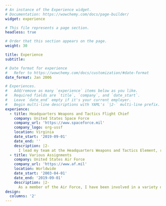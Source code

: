 ```yaml
---
# An instance of the Experience widget.
# Documentation: https://wowchemy.com/docs/page-builder/
widget: experience

# This file represents a page section.
headless: true

# Order that this section appears on the page.
weight: 30

title: Experience
subtitle:

# Date format for experience
#   Refer to https://wowchemy.com/docs/customization/#date-format
date_format: Jan 2006

# Experiences.
#   Add/remove as many `experience` items below as you like.
#   Required fields are `title`, `company`, and `date_start`.
#   Leave `date_end` empty if it's your current employer.
#   Begin multi-line descriptions with YAML's `|2-` multi-line prefix.
experience:
  - title: Headquarters Weapons and Tactics Flight Chief
    company: United States Space Force
    company_url: 'https://www.spaceforce.mil'
    company_logo: org-ussf
    location: Virginia
    date_start: '2019-09-01'
    date_end: ''
    description: |2-
      I lead my team at the Headquarters Weapons and Tactics Element, responsible for developing and deploying weapons and tactics capabilities.
  - title: Various Assignments
    company: United States Air Force
    company_url: 'https://www.af.mil'
    location: Worldwide
    date_start: '2003-04-01'
    date_end: '2019-09-01'
    description: |2-
      As a member of the Air Force, I have been involved in a variety of assignments for the last 20 years.
design:
  columns: '2'
---
```

